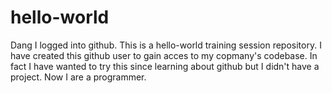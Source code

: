 # hello-world
Dang I logged into github.
This is a hello-world training session repository. I have created this github user to gain acces to my copmany's codebase. 
In fact I have wanted to try this since learning about github but I didn't have a project. Now I are a programmer.
